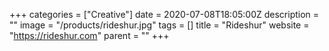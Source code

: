 +++
categories = ["Creative"]
date = 2020-07-08T18:05:00Z
description = ""
image = "/products/rideshur.jpg"
tags = []
title = "Rideshur"
website = "https://rideshur.com"
parent = ""
+++
